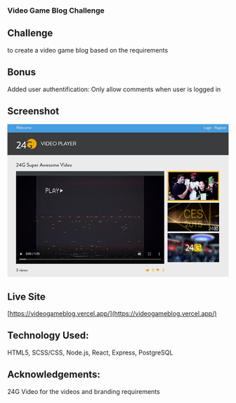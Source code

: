 ### Video Game Blog Challenge

## Challenge
to create a video game blog based on the requirements

## Bonus  
Added user authentification: Only allow comments when user is logged in

## Screenshot
![Screenshot](./images/videogameblog.PNG)

## Live Site
[https://videogameblog.vercel.app/](https://videogameblog.vercel.app/)

## Technology Used:
HTML5, SCSS/CSS, Node.js, React, Express, PostgreSQL

## Acknowledgements:
24G Video for the videos and branding requirements
